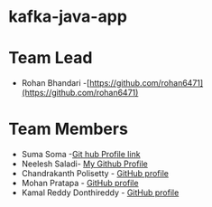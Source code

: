 # kafka-java-app

# Team Lead
- Rohan Bhandari -[https://github.com/rohan6471](https://github.com/rohan6471)

# Team Members

- Suma Soma -[Git hub Profile link](https://github.com/suma-gitrep)
- Neelesh Saladi- [My Github Profile](https://github.com/neeleshsaladi)
- Chandrakanth Polisetty - [GitHub profile](https://github.com/Chandupolisetty)
- Mohan Pratapa - [GitHub profile](https://github.com/mohanpratapa) 
- Kamal Reddy Donthireddy - [GitHub profile](https://github.com/Kamal4195) 
